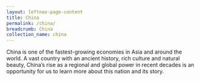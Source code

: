 ```yaml
---
layout: leftnav-page-content
title: China
permalink: /china/
breadcrumb: China
collection_name: china
---
```


China is one of the fastest-growing economies in Asia and around the world. A vast country with an ancient history, rich culture and natural beauty, China’s rise as a regional and global power in recent decades is an opportunity for us to learn more about this nation and its story.

